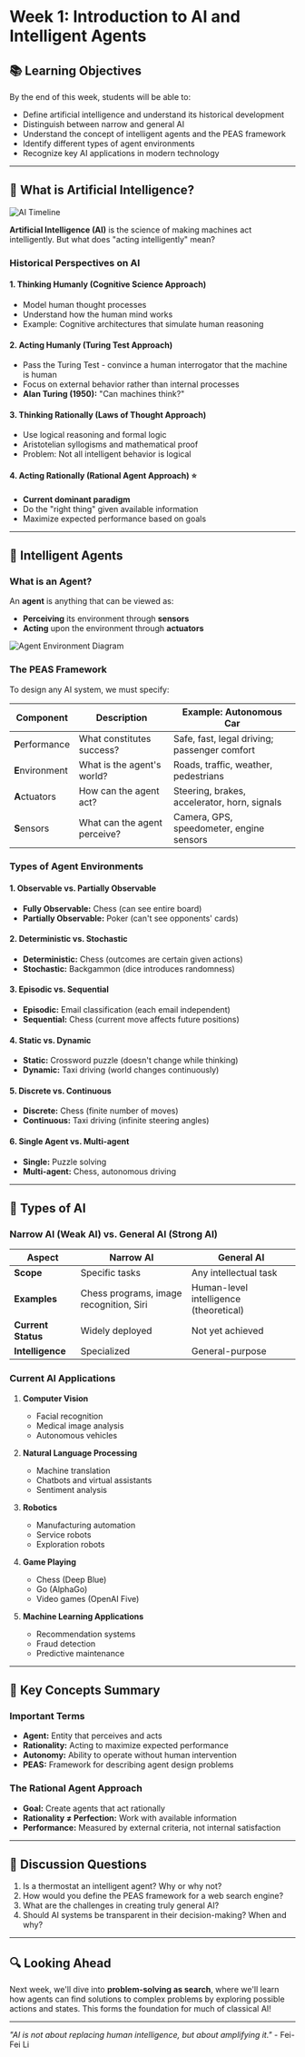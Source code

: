 # Week 1: Introduction to AI and Intelligent Agents

## 📚 Learning Objectives
By the end of this week, students will be able to:
- Define artificial intelligence and understand its historical development
- Distinguish between narrow and general AI
- Understand the concept of intelligent agents and the PEAS framework
- Identify different types of agent environments
- Recognize key AI applications in modern technology

---

## 🧠 What is Artificial Intelligence?

![AI Timeline](https://qbi.uq.edu.au/files/40697/The-Brain-Intelligent-Machines-AI-timeline.jpg)

**Artificial Intelligence (AI)** is the science of making machines act intelligently. But what does "acting intelligently" mean?

### Historical Perspectives on AI

#### 1. **Thinking Humanly** (Cognitive Science Approach)
- Model human thought processes
- Understand how the human mind works
- Example: Cognitive architectures that simulate human reasoning

#### 2. **Acting Humanly** (Turing Test Approach)  
- Pass the Turing Test - convince a human interrogator that the machine is human
- Focus on external behavior rather than internal processes
- **Alan Turing (1950):** "Can machines think?"

#### 3. **Thinking Rationally** (Laws of Thought Approach)
- Use logical reasoning and formal logic
- Aristotelian syllogisms and mathematical proof
- Problem: Not all intelligent behavior is logical

#### 4. **Acting Rationally** (Rational Agent Approach) ⭐
- **Current dominant paradigm**
- Do the "right thing" given available information
- Maximize expected performance based on goals

---

## 🤖 Intelligent Agents

### What is an Agent?

An **agent** is anything that can be viewed as:
- **Perceiving** its environment through **sensors**
- **Acting** upon the environment through **actuators**

![Agent Environment Diagram](https://learnetutorials.com/assets/images/ai/agents/agent_environment.jpg)

### The PEAS Framework

To design any AI system, we must specify:

| Component | Description | Example: Autonomous Car |
|-----------|-------------|-------------------------|
| **P**erformance | What constitutes success? | Safe, fast, legal driving; passenger comfort |
| **E**nvironment | What is the agent's world? | Roads, traffic, weather, pedestrians |
| **A**ctuators | How can the agent act? | Steering, brakes, accelerator, horn, signals |
| **S**ensors | What can the agent perceive? | Camera, GPS, speedometer, engine sensors |

### Types of Agent Environments

#### 1. **Observable vs. Partially Observable**
- **Fully Observable:** Chess (can see entire board)
- **Partially Observable:** Poker (can't see opponents' cards)

#### 2. **Deterministic vs. Stochastic**
- **Deterministic:** Chess (outcomes are certain given actions)
- **Stochastic:** Backgammon (dice introduces randomness)

#### 3. **Episodic vs. Sequential**
- **Episodic:** Email classification (each email independent)
- **Sequential:** Chess (current move affects future positions)

#### 4. **Static vs. Dynamic**
- **Static:** Crossword puzzle (doesn't change while thinking)
- **Dynamic:** Taxi driving (world changes continuously)

#### 5. **Discrete vs. Continuous**
- **Discrete:** Chess (finite number of moves)
- **Continuous:** Taxi driving (infinite steering angles)

#### 6. **Single Agent vs. Multi-agent**
- **Single:** Puzzle solving
- **Multi-agent:** Chess, autonomous driving

---

## 🔧 Types of AI

### Narrow AI (Weak AI) vs. General AI (Strong AI)

| Aspect | Narrow AI | General AI |
|--------|-----------|------------|
| **Scope** | Specific tasks | Any intellectual task |
| **Examples** | Chess programs, image recognition, Siri | Human-level intelligence (theoretical) |
| **Current Status** | Widely deployed | Not yet achieved |
| **Intelligence** | Specialized | General-purpose |

### Current AI Applications

1. **Computer Vision**
   - Facial recognition
   - Medical image analysis
   - Autonomous vehicles

2. **Natural Language Processing**
   - Machine translation
   - Chatbots and virtual assistants
   - Sentiment analysis

3. **Robotics**
   - Manufacturing automation
   - Service robots
   - Exploration robots

4. **Game Playing**
   - Chess (Deep Blue)
   - Go (AlphaGo)
   - Video games (OpenAI Five)

5. **Machine Learning Applications**
   - Recommendation systems
   - Fraud detection
   - Predictive maintenance

---

## 🎯 Key Concepts Summary

### Important Terms
- **Agent:** Entity that perceives and acts
- **Rationality:** Acting to maximize expected performance
- **Autonomy:** Ability to operate without human intervention
- **PEAS:** Framework for describing agent design problems

### The Rational Agent Approach
- **Goal:** Create agents that act rationally
- **Rationality ≠ Perfection:** Work with available information
- **Performance:** Measured by external criteria, not internal satisfaction

---

## 🤔 Discussion Questions

1. Is a thermostat an intelligent agent? Why or why not?
2. How would you define the PEAS framework for a web search engine?
3. What are the challenges in creating truly general AI?
4. Should AI systems be transparent in their decision-making? When and why?

---

## 🔍 Looking Ahead

Next week, we'll dive into **problem-solving as search**, where we'll learn how agents can find solutions to complex problems by exploring possible actions and states. This forms the foundation for much of classical AI!

---

*"AI is not about replacing human intelligence, but about amplifying it."* - Fei-Fei Li
